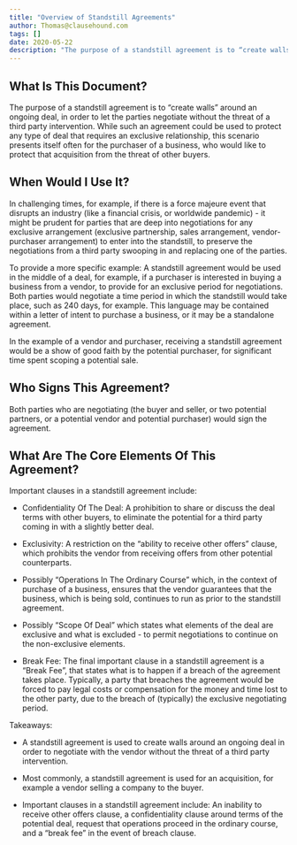 ```yaml
---
title: "Overview of Standstill Agreements"
author: Thomas@clausehound.com
tags: []
date: 2020-05-22
description: "The purpose of a standstill agreement is to “create walls” around an ongoing deal, in order to let the parties negotiate without the threat of a third party intervention."
---
```


## What Is This Document?

The purpose of a standstill agreement is to “create walls” around an ongoing deal, in order to let the parties negotiate without the threat of a third party intervention. While such an agreement could be used to protect any type of deal that requires an exclusive relationship, this scenario presents itself often for the purchaser of a business, who would like to protect that acquisition from the threat of other buyers.

## When Would I Use It?

In challenging times, for example, if there is a force majeure event that disrupts an industry (like a financial crisis, or worldwide pandemic) - it might be prudent for parties that are deep into negotiations for any exclusive arrangement (exclusive partnership, sales arrangement, vendor-purchaser arrangement) to enter into the standstill, to preserve the negotiations from a third party swooping in and replacing one of the parties.

To provide a more specific example: A standstill agreement would be used in the middle of a deal, for example, if a purchaser is interested in buying a business from a vendor, to provide for an exclusive period for negotiations. Both parties would negotiate a time period in which the standstill would take place, such as 240 days, for example. This language may be contained within a letter of intent to purchase a business, or it may be a standalone agreement.

In the example of a vendor and purchaser, receiving a standstill agreement would be a show of good faith by the potential purchaser, for significant time spent scoping a potential sale.

## Who Signs This Agreement?

Both parties who are negotiating (the buyer and seller, or two potential partners, or a potential vendor and potential purchaser) would sign the agreement. 

## What Are The Core Elements Of This Agreement?

Important clauses in a standstill agreement include:

- Confidentiality Of The Deal: A prohibition to share or discuss the deal terms with other buyers, to eliminate the potential for a third party coming in with a slightly better deal.  

- Exclusivity: A restriction on the “ability to receive other offers” clause, which prohibits the vendor from receiving offers from other potential counterparts.

- Possibly “Operations In The Ordinary Course” which, in the context of purchase of a business, ensures that the vendor guarantees that the business, which is being sold, continues to run as prior to the standstill agreement.

- Possibly “Scope Of Deal” which states what elements of the deal are exclusive and what is excluded - to permit negotiations to continue on the non-exclusive elements.

- Break Fee: The final important clause in a standstill agreement is a “Break Fee”, that states what is to happen if a breach of the agreement takes place. Typically, a party that breaches the agreement would be forced to pay legal costs or compensation for the money and time lost to the other party, due to the breach of (typically) the exclusive negotiating period.

Takeaways:

- A standstill agreement is used to create walls around an ongoing deal in order to negotiate with the vendor without the threat of a third party intervention.

- Most commonly, a standstill agreement is used for an acquisition, for example a vendor selling a company to the buyer.

- Important clauses in a standstill agreement include: An inability to receive other offers clause, a confidentiality clause around terms of the potential deal, request that operations proceed in the ordinary course, and a “break fee” in the event of breach clause.
